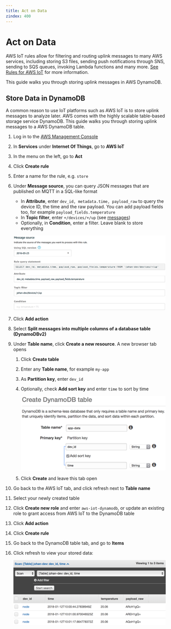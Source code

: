 ```yaml
---
title: Act on Data
zindex: 400
---
```


# Act on Data

AWS IoT rules allow for filtering and routing uplink messages to many AWS services, including storing S3 files, sending push notifications through SNS, sending to SQS queues, invoking Lambda functions and many more. [See Rules for AWS IoT](https://docs.aws.amazon.com/iot/latest/developerguide/iot-rules.html) for more information.

This guide walks you through storing uplink messages in AWS DynamoDB.

## Store Data in DynamoDB

A common reason to use IoT platforms such as AWS IoT is to store uplink messages to analyze later. AWS comes with the highly scalable table-based storage service DynamoDB. This guide walks you through storing uplink messages to a AWS DynamoDB table.

1. Log in to the [AWS Management Console](http://console.aws.amazon.com)
2. In **Services** under **Internet Of Things**, go to **AWS IoT**
3. In the menu on the left, go to **Act**
4. Click **Create rule**
5. Enter a name for the rule, e.g. `store`
6. Under **Message source**, you can query JSON messages that are published on MQTT in a SQL-like format

   * In **Attribute**, enter `dev_id, metadata.time, payload_raw` to query the device ID, the time and the raw payload. You can add payload fields too, for example `payload_fields.temperature`
   * In **Topic filter**, enter `+/devices/+/up` (see [messages](./test-messages.md#uplink-messages))
   * Optionally, in **Condition**, enter a filter. Leave blank to store everything

   ![Act message source](act-message-source.png)

7. Click **Add action**
8. Select **Split messages into multiple columns of a database table (DynamoDBv2)**
9. Under **Table name**, click **Create a new resource**. A new browser tab opens

   1. Click **Create table**
   2. Enter any **Table name**, for example `my-app`
   3. As **Partition key**, enter `dev_id`
   4. Optionally, check **Add sort key** and enter `time` to sort by time

      ![Create table](create-table.png)

   5. Click **Create** and leave this tab open

10. Go back to the AWS IoT tab, and click refresh next to **Table name**
11. Select your newly created table
12. Click **Create new role** and enter `aws-iot-dynamodb`, or update an existing role to grant access from AWS IoT to the DynamoDB table
13. Click **Add action**
14. Click **Create rule**
15. Go back to the DynamoDB table tab, and go to **Items**
16. Click refresh to view your stored data:

    ![Table items](table-items.png)
